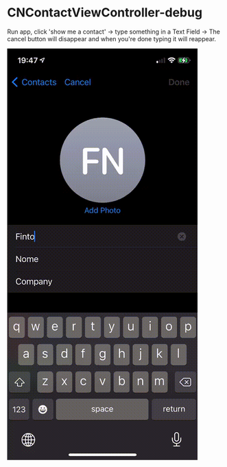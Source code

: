 # CNContactViewController-debug

Run app, click 'show me a contact' -> type something in a Text Field -> The cancel button will disappear and when you're done typing it will reappear.

![Alt text](demo.gif "demo")
